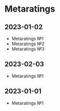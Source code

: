 # Metaratings

## 2023-01-02
* Metaratings №1
* Metaratings №2
* Metaratings №3

## 2023-02-03
* Metaratings №1

## 2023-01-01
* Metaratings №1
